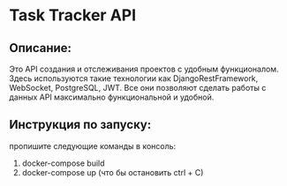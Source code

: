 # Task Tracker API

## Описание:
Это API создания и отслеживания проектов с удобным функционалом. 
Здесь используются такие технологии как DjangoRestFramework, WebSocket, PostgreSQL, JWT. 
Все они позволяют сделать работы с данных API максимально функциональной и удобной.

## Инструкция по запуску:
пропишите следующие команды в консоль:
1. docker-compose build
2. docker-compose up
   (что бы остановить ctrl + C)